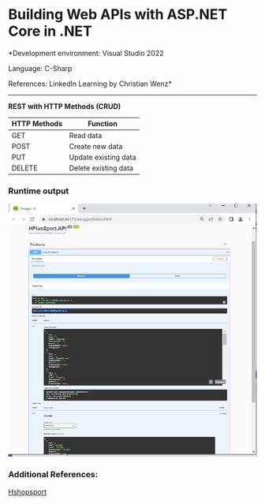 # Building Web APIs with ASP.NET Core in .NET 

*Development environment: Visual Studio 2022

Language: C-Sharp

References: LinkedIn Learning by Christian Wenz* 


<hr />

**REST with HTTP Methods (CRUD)**

| HTTP Methods  | Function  |
|---|---|
| GET  | Read data  |
| POST  | Create new data  |
| PUT  | Update existing data  |
| DELETE  | Delete existing data |




### Runtime output

![](.\SwaggerOutput.PNG)




### Additional References:

[Hshopsport](https://hplussport.com/shop/)


